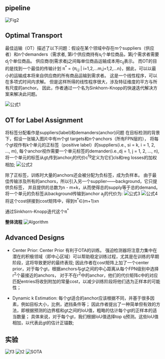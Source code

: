 ## pipeline
![Fig2](./imgs/yolox/Fig2.png) 

## Optimal Transport
最佳运输（OT）描述了以下问题：假设在某个领域中存在m个suppliers（供应者）和n个demanders（需求者,
第i个供应商持有s<sub>i</sub>个单位商品，第j个需求者需要d<sub>j</sub>个单位商品。 供应商i到需求者j之间每单位商品运输成本用c<sub>ij</sub>表示。
而OT的目的是找到一个最佳的传输计划 π<sup>\*</sup> = {π<sub>i,j</sub> | i=1,2,...m,j=1,2,...n}，据此，可以以最小的运输成本将来自供应商的所有商品运输到需求者。
这是一个线性程序，可以在多项式时间内求解。 但是这样所得的线性程序很大，涉及特征维度的平方与所有尺度的anchor。
因此，作者通过一个名为Sinkhorn-Knopp的快速迭代解决方案来解决此问题。

![公式1](./imgs/yolox/e1.png) 

## OT for Label Assignment
将标签分配看作是suppliers(label)和demanders(anchor)问题
在目标检测的背景下，假设一张输入图片中有m个gt targets和n个anchors（所有FPN层的），
将每个gt视作有k个单元的正标签（positive label）的suppliers(i.e., si = k, i = 1, 2, ..., m), 每个anchor视作需要一个单元标签的demander(i.e.,dj = 1, j = 1, 2, ..., n), 
将一个单元的标签从gt<sub>i</sub>传到anchor<sub>j</sub>的代价c<sup>fg</sup>定义为它们cls和reg losses的加权相加;
![公式2](./imgs/yolox/e2.png) 

除了正标签，训练时大量的anchors还会被分配为负标签，成为负样本。
由于最佳传输涉及所有的anchors，所以引入另一个supplier——background，它只提供负标签，
并且提供的总数为n - m×k，从而使得总的supply等于总的demand。将一个单元的负标签从background传输到anchor a<sub>j</sub>的代价为:
![公式3](./imgs/yolox/e3.png) 
![公式4](./imgs/yolox/e4.png) 
将这个cost拼接到cost矩阵中，得到π<sup>\*</sup>∈(m+1)xn

通过Sinkhorn-Knopp迭代这个π<sup>\*</sup>

**整体流程** 
![Algorithm](./imgs/yolox/A.png) 

## Advanced Designs
 - Center Prior: 
Center Prior 有利于OTA的训练。 强迫检测器将注意力集中在潜在的积极领域（即中心区域）可以帮助稳定训练过程，尤其是在训练的早期阶段，这将导致更好的最终表现;
因此作者在cost矩阵上加了一个center prior，对于每个gt，根据anchors与gt之间的中心距离从每个FPN级别中选择r<sup>2</sup>个最接近的anchors，
对于不在r<sup>2</sup>中的anchor，他们的代价矩阵c中的对应匹配entries将收到附加的常量cost，以减少训练阶段将他们选为正样本的可能性；

 - Dynamic k Estimation: 
每个gt适合的anchor应该根据不同，并基于很多因素，例如目标大小，比例，遮挡条件等；
因此作者提出了一种简单但有效的方法，即根据预测的边界框和gt之间的IoU值，粗略的估计每个gt的正样本的适当数量；
具体来说，对于每个gt，我们根据IoU值选择top q预测。这些IoU值相加，以代表此gt的估计正锚数;

## 实验
![f3](./imgs/yolox/F3.png) 
![t2](./imgs/yolox/t2.png) 
![SOTA](./imgs/yolox/t5.png) 





